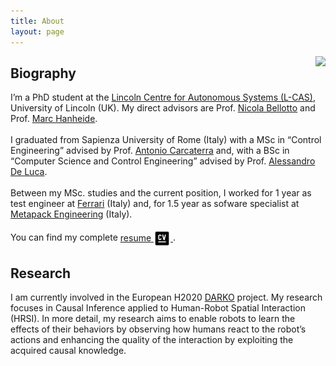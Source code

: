 ```yaml
---
title: About
layout: page
---
```

<img class="about-img" src="{% if site.external-image %}{{ site.picture }}{% else %}{{ site.url }}/{{ site.picture }}{% endif %}" align="right">
<h2>Biography</h2>
<p>
I’m a PhD student at the <a class="ext_link" href="https://lcas.lincoln.ac.uk/wp/">Lincoln Centre for Autonomous Systems (L-CAS)</a>, University of Lincoln (UK). My direct advisors are Prof. <a class="ext_link" href="https://iaslab.dei.unipd.it/people/nbellotto/about/">Nicola Bellotto</a> and Prof. <a class="ext_link" href="https://www.hanheide.net/">Marc Hanheide</a>.
<br><br>
I graduated from Sapienza University of Rome (Italy) with a MSc in “Control Engineering” advised by Prof. <a class="ext_link" href="https://phd.uniroma1.it/web/ANTONIO-CARCATERRA_nC1827_EN.aspx">Antonio Carcaterra</a> and, with a BSc in “Computer Science and Control Engineering” advised by Prof. <a class="ext_link" href="http://www.diag.uniroma1.it/deluca/">Alessandro De Luca</a>. 
<br><br>
Between my MSc. studies and the current position, I worked for 1 year as test engineer at <a class="ext_link" href="https://www.ferrari.com/">Ferrari</a> (Italy) and, for 1.5 year as sofware specialist at <a class="ext_link" href="https://www.metapack.it/">Metapack Engineering</a> (Italy).
<br><br>
You can find my complete <a class="ext_link" href="https://lcastri.github.io/cv.pdf" style="display:inline;">
    resume <img src="/assets/images/cv-icon.png" alt="CV Icon" style="width:27px; height:27px; vertical-align: middle;">
</a>.
</p>

<h2>Research</h2>
<p>
I am currently involved in the European H2020 <a class="ext_link" href="https://darko-project.eu/">DARKO</a> project. 
My research focuses in Causal Inference applied to Human-Robot Spatial Interaction (HRSI). In more detail, my research aims to enable robots to learn the effects of their behaviors by observing how humans react to the robot’s actions and enhancing the quality of the interaction by exploiting the acquired causal knowledge.
</p>
